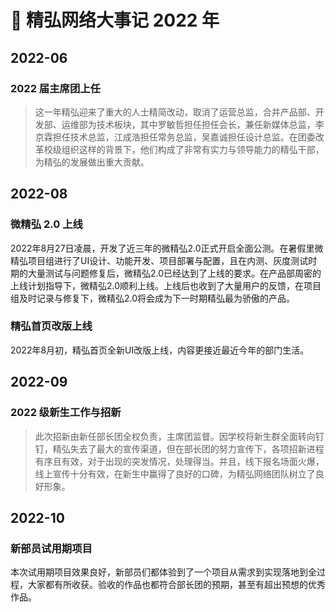 # :pushpin: 精弘网络大事记 2022 年

## 2022-06

### 2022 届主席团上任

> 这一年精弘迎来了重大的人士精简改动，取消了运营总监，合并产品部、开发部、运维部为技术板块，其中罗敏哲担任担任会长，兼任新媒体总监，李京霖担任技术总监，江成浩担任常务总监，吴嘉诚担任设计总监。在团委改革校级组织这样的背景下，他们构成了非常有实力与领导能力的精弘干部，为精弘的发展做出重大贡献。

## 2022-08

### 微精弘 2.0 上线

2022年8月27日凌晨，开发了近三年的微精弘2.0正式开启全面公测。在暑假里微精弘项目组进行了UI设计、功能开发、项目部署与配置，且在内测、灰度测试时期的大量测试与问题修复后，微精弘2.0已经达到了上线的要求。在产品部周密的上线计划指导下，微精弘2.0顺利上线。上线后也收到了大量用户的反馈，在项目组及时记录与修复下，微精弘2.0将会成为下一时期精弘最为骄傲的产品。

### 精弘首页改版上线

2022年8月初，精弘首页全新UI改版上线，内容更接近最近今年的部门生活。

## 2022-09

### 2022 级新生工作与招新

> 此次招新由新任部长团全权负责，主席团监督。因学校将新生群全面转向钉钉，精弘失去了最大的宣传渠道，但在部长团的努力宣传下，各项招新进程有序且有效，对于出现的突发情况，处理得当。并且，线下报名场面火爆，线上宣传十分有效，在新生中赢得了良好的口碑，为精弘网络团队树立了良好形象。

## 2022-10

### 新部员试用期项目

本次试用期项目效果良好，新部员们都体验到了一个项目从需求到实现落地到全过程，大家都有所收获。验收的作品也都符合部长团的预期，甚至有超出预想的优秀作品。
